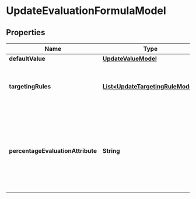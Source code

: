 

# UpdateEvaluationFormulaModel


## Properties

| Name | Type | Description | Notes |
|------------ | ------------- | ------------- | -------------|
|**defaultValue** | [**UpdateValueModel**](UpdateValueModel.md) |  |  |
|**targetingRules** | [**List&lt;UpdateTargetingRuleModel&gt;**](UpdateTargetingRuleModel.md) | The targeting rules of the Feature Flag or Setting. |  [optional] |
|**percentageEvaluationAttribute** | **String** | The user attribute used for percentage evaluation. If not set, it defaults to the &#x60;Identifier&#x60; user object attribute. |  [optional] |



